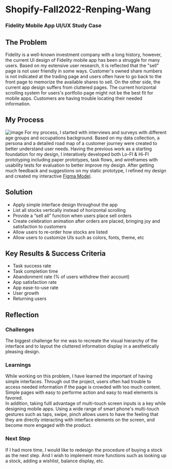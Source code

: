 # Shopify-Fall2022-Renping-Wang
### Fidelity Mobile App UI/UX Study Case
## The Problem
Fidelity is a well-known investment company with a long history, however, the current UI design of Fidelity mobile app has been a struggle for many users.
Based on my extensive user research, it is reflected that the "sell" page is not user friendly in some ways. 
Customer's owned share numbers is not indicated at the trading page and users often have to go back to the front page to memorize the available shares to sell. 
On the other side, the current app design suffers from cluttered pages. 
The current horizontal scrolling system for users's portfolio page might not be the best fit for mobile apps.
Customers are having trouble locating their needed information. 
## My Process
![image](https://user-images.githubusercontent.com/36339828/168447554-02273249-01b3-4732-8359-3116f7f0f0fc.png)
For my process, I started with interviews and surveys with different age groups and occupations background. 
Based on my data collection, a persona and a detailed road map of a customer journey were created to better understand user needs.
Having the previous work as a starting foundation for my design, 
I interatively developed both Lo-FI & Hi-FI prototyping including paper prototypes, task flows, and wireframes with usability tests for evaluation 
to better improve my design. 
After getting much feedback and suggestions on my static prototype, I refined my design and created my interactive [Figma Model](https://www.figma.com/proto/y9RveFfJHq4Isho10OBBuE/Interactive-Mockup?kind=&node-id=201%3A923&page-id=0%3A1&starting-point-node-id=201%3A923).  
## Solution
- Apply simple interface design throughout the app
- List all stocks vertically instead of horizontal scrolling
- Provide a “sell all” function when users place sell orders
- Create celebration animation after orders are placed, bringing joy and satisfaction to customers
- Allow users to re-order how stocks are listed
- Allow users to customize UIs such as colors, fonts, theme, etc
## Key Results & Success Criteria
- Task success rate
- Task completion time
- Abandonment rate (% of users withdrew their account)
- App satisfaction rate
- App ease-to-use rate
- User growth
- Returning users
## Reflection
### Challenges
The biggest challenge for me was to recreate the visual hierarchy of the interface and to layout the cluttered information display in a aesthetically pleasing design.
### Learnings
While working on this problem, I have learned the important of having simple interfaces. Through out the project, users often had trouble to access needed information
if the page is crowded with too much content. Simple pages with easy to performe action and easy to read elements is favored.   
 In addition, taking fulll advantage of multi-touch screen inputs is a key while designing mobile apps. Using a wide range of smart phone's multi-touch gestures 
 such as taps, swipe, pinch allows users to have the feeling that they are directly interacting with interface elements on the screen, and become more engaged with the product.
### Next Step
If I had more time, I would like to redesign the procedure of buying a stock as the next step.
And I wish to implement more functions such as looking up a stock, adding a wishlist, balance display, etc.
